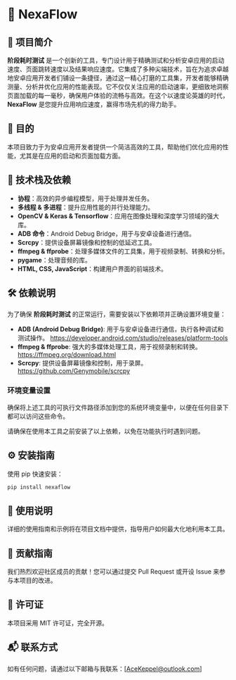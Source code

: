 # 🚀 NexaFlow

## 🌟 项目简介
**阶段耗时测试** 是一个创新的工具，专门设计用于精确测试和分析安卓应用的启动速度、页面跳转速度以及结果响应速度。它集成了多种尖端技术，旨在为追求卓越地安卓应用开发者们铺设一条捷径，通过这一精心打磨的工具集，开发者能够精确测量、分析并优化应用的性能表现。它不仅仅关注应用的启动速率，更细致地洞察页面加载的每一毫秒，确保用户体验的流畅与高效。在这个以速度论英雄的时代，**NexaFlow** 是您提升应用响应速度，赢得市场先机的得力助手。

## 🎯 目的
本项目致力于为安卓应用开发者提供一个简洁高效的工具，帮助他们优化应用的性能，尤其是在应用的启动和页面加载方面。

## 🔧 技术栈及依赖
- **协程**：高效的异步编程模型，用于处理并发任务。
- **多线程 & 多进程**：提升应用性能的并行处理能力。
- **OpenCV & Keras & Tensorflow**：应用在图像处理和深度学习领域的强大库。
- **ADB 命令**：Android Debug Bridge，用于与安卓设备进行通信。
- **Scrcpy**：提供设备屏幕镜像和控制的低延迟工具。
- **ffmpeg & ffprobe**：处理多媒体文件的工具集，用于视频录制、转换和分析。
- **pygame**：处理音频的库。
- **HTML, CSS, JavaScript**：构建用户界面的前端技术。

## 🛠️ 依赖说明

为了确保 **阶段耗时测试** 的正常运行，需要安装以下依赖项并正确设置环境变量：

- **ADB (Android Debug Bridge)**: 用于与安卓设备进行通信，执行各种调试和测试操作。
https://developer.android.com/studio/releases/platform-tools
- **ffmpeg & ffprobe**: 强大的多媒体处理工具，用于视频录制和转换。
https://ffmpeg.org/download.html
- **Scrcpy**: 提供设备屏幕镜像和控制，用于录屏。
https://github.com/Genymobile/scrcpy

### 环境变量设置
确保将上述工具的可执行文件路径添加到您的系统环境变量中，以便在任何目录下都可以访问这些命令。

请确保在使用本工具之前安装了以上依赖，以免在功能执行时遇到问题。

## ⚙️ 安装指南
使用 pip 快速安装：
```bash
pip install nexaflow
```

## 📖 使用说明
详细的使用指南和示例将在项目文档中提供，指导用户如何最大化地利用本工具。

## 👥 贡献指南
我们热烈欢迎社区成员的贡献！您可以通过提交 Pull Request 或开设 Issue 来参与本项目的改进。

## 📜 许可证
本项目采用 MIT 许可证，完全开源。

## 📬 联系方式
如有任何问题，请通过以下邮箱与我联系：[AceKeppel@outlook.com]
```

